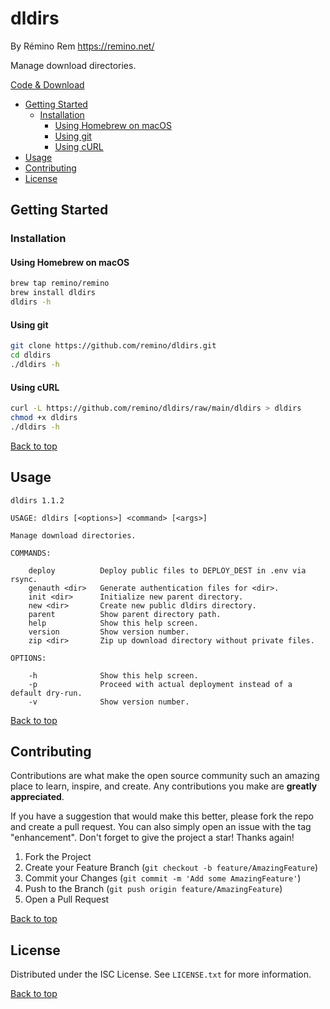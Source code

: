 dldirs
======

By Rémino Rem <https://remino.net/>

Manage download directories.

[Code & Download](https://github.com/remino/dldirs/)

- [Getting Started](#getting-started)
	- [Installation](#installation)
		- [Using Homebrew on macOS](#using-homebrew-on-macos)
		- [Using git](#using-git)
		- [Using cURL](#using-curl)
- [Usage](#usage)
- [Contributing](#contributing)
- [License](#license)



## Getting Started

### Installation

#### Using Homebrew on macOS

```sh
brew tap remino/remino
brew install dldirs
dldirs -h
```
#### Using git

```sh
git clone https://github.com/remino/dldirs.git
cd dldirs
./dldirs -h
```

#### Using cURL

```sh
curl -L https://github.com/remino/dldirs/raw/main/dldirs > dldirs
chmod +x dldirs
./dldirs -h
```

[Back to top](#dldirs)



## Usage

```
dldirs 1.1.2

USAGE: dldirs [<options>] <command> [<args>]

Manage download directories.

COMMANDS:

	deploy          Deploy public files to DEPLOY_DEST in .env via rsync.
	genauth <dir>   Generate authentication files for <dir>.
	init <dir>      Initialize new parent directory.
	new <dir>       Create new public dldirs directory.
	parent          Show parent directory path.
	help            Show this help screen.
	version         Show version number.
	zip <dir>       Zip up download directory without private files.

OPTIONS:

	-h              Show this help screen.
	-p              Proceed with actual deployment instead of a default dry-run.
	-v              Show version number.

```

[Back to top](#dldirs)



## Contributing

Contributions are what make the open source community such an amazing place to learn, inspire, and create. Any contributions you make are **greatly appreciated**.

If you have a suggestion that would make this better, please fork the repo and create a pull request. You can also simply open an issue with the tag "enhancement".
Don't forget to give the project a star! Thanks again!

1. Fork the Project
2. Create your Feature Branch (`git checkout -b feature/AmazingFeature`)
3. Commit your Changes (`git commit -m 'Add some AmazingFeature'`)
4. Push to the Branch (`git push origin feature/AmazingFeature`)
5. Open a Pull Request

[Back to top](#dldirs)



## License

Distributed under the ISC License. See `LICENSE.txt` for more information.

[Back to top](#dldirs)
